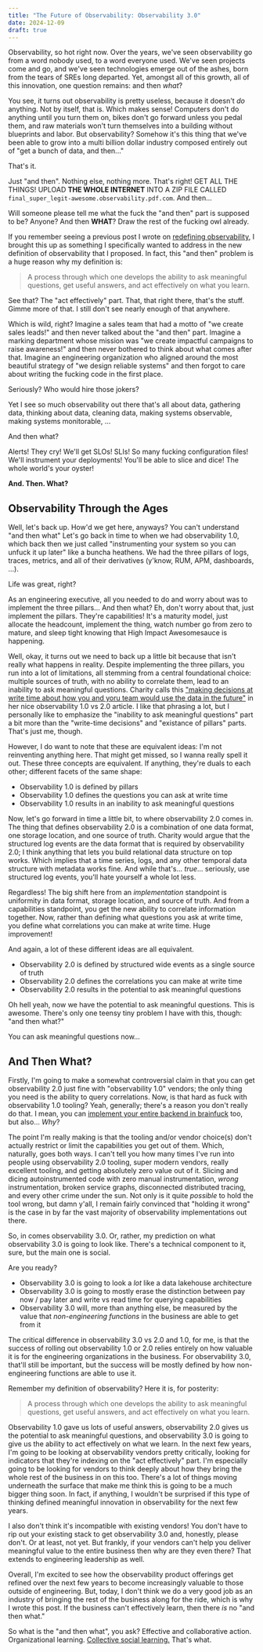 ```yaml
---
title: "The Future of Observability: Observability 3.0"
date: 2024-12-09
draft: true
---
```


Observability, so hot right now.
Over the years, we've seen observability go from a word nobody used, to a word everyone used.
We've seen projects come and go, and we've seen technologies emerge out of the ashes, born from the tears of SREs long departed.
Yet, amongst all of this growth, all of this innovation, one question remains: and then _what_?

You see, it turns out observability is pretty useless, because it doesn't _do_ anything.
Not by itself, that is.
Which makes sense! Computers don't do anything until you turn them on, bikes don't go forward unless you pedal them, and raw materials won't turn themselves into a building without blueprints and labor.
But observability? Somehow it's this thing that we've been able to grow into a multi billion dollar industry composed entirely out of "get a bunch of data, and then..."

That's it.

Just "and then". Nothing else, nothing more.
That's right! GET ALL THE THINGS! UPLOAD **THE WHOLE INTERNET** INTO A ZIP FILE CALLED `final_super_legit-awesome.observability.pdf.com`.
And then...

Will someone please tell me what the fuck the "and then" part is supposed to be?
Anyone?
And then **WHAT**?
Draw the rest of the fucking owl already.

If you remember seeing a previous post I wrote on [redefining observability](/redefining-observability), I brought this up as something I specifically wanted to address in the new definition of observability that I proposed.
In fact, this "and then" problem is a huge reason why my definition is:

> A process through which one develops the ability to ask meaningful questions, get useful answers, and act effectively on what you learn.

See that? The "act effectively" part.
That, that right there, that's the stuff.
Gimme more of that.
I still don't see nearly enough of that anywhere.

Which is wild, right?
Imagine a sales team that had a motto of "we create sales leads!" and then never talked about the "and then" part.
Imagine a marking department whose mission was "we create impactful campaigns to raise awareness!" and then never bothered to think about what comes after that.
Imagine an engineering organization who aligned around the most beautiful strategy of "we design reliable systems" and then forgot to care about writing the fucking code in the first place.

Seriously? Who would hire those jokers?

Yet I see so much observability out there that's all about data, gathering data, thinking about data, cleaning data, making systems observable, making systems monitorable, ...

And then what?

Alerts! They cry! We'll get SLOs! SLIs! So many fucking configuration files! We'll instrument your deployments! You'll be able to slice and dice! The whole world's your oyster!

**And. Then. What?**

## Observability Through the Ages

Well, let's back up. How'd we get here, anyways?
You can't understand "and then what"
Let's go back in time to when we had observability 1.0, which back then we just called "instrumenting your system so you can unfuck it up later" like a buncha heathens.
We had the three pillars of logs, traces, metrics, and all of their derivatives (y'know, RUM, APM, dashboards, ...).

Life was great, right?

As an engineering executive, all you needed to do and worry about was to implement the three pillars...
And then what?
Eh, don't worry about that, just implement the pillars.
They're capabilities! It's a maturity model, just allocate the headcount, implement the thing, watch number go from zero to mature, and sleep tight knowing that High Impact Awesomesauce is happening.

Well, okay, it turns out we need to back up a little bit because that isn't really what happens in reality.
Despite implementing the three pillars, you run into a lot of limitations, all stemming from a central foundational choice: multiple sources of truth, with no ability to correlate them, lead to an inability to ask meaningful questions.
Charity calls this ["making decisions at write time about how you and yoru team would use the data in the future"](https://www.honeycomb.io/blog/one-key-difference-observability1dot0-2dot0) in her nice observability 1.0 vs 2.0 article.
I like that phrasing a lot, but I personally like to emphasize the "inability to ask meaningful questions" part a bit more than the "write-time decisions" and "existance of pillars" parts.
That's just me, though.

However, I do want to note that these are equivalent ideas: I'm not reinventing anything here.
That might get missed, so I wanna really spell it out.
These three concepts are equivalent.
If anything, they're duals to each other; different facets of the same shape:

- Observability 1.0 is defined by pillars
- Observability 1.0 defines the questions you can ask at write time
- Observability 1.0 results in an inability to ask meaningful questions

Now, let's go forward in time a little bit, to where observability 2.0 comes in.
The thing that defines observability 2.0 is a combination of one data format, one storage location, and one source of truth.
Charity would argue that the structured log events are the data format that is required by observability 2.0; I think anything that lets you build relational data structure on top works.
Which implies that a time series, logs, and any other temporal data structure with metadata works fine.
And while that's... _true_... seriously, use structured log events, you'll hate yourself a whole lot less.

Regardless! The big shift here from an _implementation_ standpoint is uniformity in data format, storage location, and source of truth.
And from a capabilities standpoint, you get the new ability to correlate information together.
Now, rather than defining what questions you ask at write time, you define what correlations you can make at write time.
Huge improvement!

And again, a lot of these different ideas are all equivalent.

- Observability 2.0 is defined by structured wide events as a single source of truth
- Observability 2.0 defines the correlations you can make at write time
- Observability 2.0 results in the potential to ask meaningful questions

Oh hell yeah, now we have the potential to ask meaningful questions.
This is awesome.
There's only one teensy tiny problem I have with this, though: "and then what?"

You can ask meaningful questions now...

## And Then What?

Firstly, I'm going to make a somewhat controversial claim in that you can get observability 2.0 just fine with "observability 1.0" vendors; the only thing you need is the ability to query correlations.
Now, is that hard as fuck with observability 1.0 tooling? Yeah, generally; there's a reason you don't really do that.
I mean, you can [implement your entire backend in brainfuck](https://sourceforge.net/projects/brainfix/) too, but also... _Why_?

The point I'm really making is that the tooling and/or vendor choice(s) don't actually restrict or limit the capabilities you get out of them.
Which, naturally, goes both ways.
I can't tell you how many times I've run into people using observability 2.0 tooling, super modern vendors, really excellent tooling, and getting absolutely zero value out of it.
Slicing and dicing autoinstrumented code with zero manual instrumentation, _wrong_ instrumentation, broken service graphs, disconnected distributed tracing, and every other crime under the sun.
Not only is it quite _possible_ to hold the tool wrong, but damn y'all, I remain fairly convinced that "holding it wrong" is the case in by far the vast majority of observability implementations out there.

So, in comes observability 3.0.
Or, rather, my prediction on what observability 3.0 is going to look like.
There's a technical component to it, sure, but the main one is social.

Are you ready?

- Observability 3.0 is going to look a _lot_ like a data lakehouse architecture
- Observability 3.0 is going to mostly erase the distinction between pay now / pay later and write vs read time for querying capabilities
- Observability 3.0 will, more than anything else, be measured by the value that _non-engineering functions_ in the business are able to get from it

The critical difference in observability 3.0 vs 2.0 and 1.0, for me, is that the success of rolling out observability 1.0 or 2.0 relies entirely on how valuable it is for the engineering organizations in the business.
For observability 3.0, that'll still be important, but the success will be mostly defined by how non-engineering functions are able to use it.

Remember my definition of observability? Here it is, for posterity:

> A process through which one develops the ability to ask meaningful questions, get useful answers, and act effectively on what you learn.

Observability 1.0 gave us lots of useful answers, observability 2.0 gives us the potential to ask meaningful questions, and observability 3.0 is going to give us the ability to act effectively on what we learn.
In the next few years, I'm going to be looking at observability vendors pretty critically, looking for indicators that they're indexing on the "act effectively" part.
I'm especially going to be looking for vendors to think deeply about how they bring the whole rest of the business in on this too.
There's a lot of things moving underneath the surface that make me think this is going to be a much bigger thing soon.
In fact, if anything, I wouldn't be surprised if this type of thinking defined meaningful innovation in observability for the next few years.

I also don't think it's incompatible with existing vendors!
You don't have to rip out your existing stack to get observability 3.0 and, honestly, please don't.
Or at least, not yet.
But frankly, if your vendors can't help you deliver meaningful value to the entire business then why are they even there?
That extends to engineering leadership as well.

Overall, I'm excited to see how the observability product offerings get refined over the next few years to become increasingly valuable to those outside of engineering.
But, today, I don't think we do a very good job as an industry of bringing the rest of the business along for the ride, which is why I wrote this post.
If the business can't effectively learn, then there _is_ no "and then what."

So what is the "and then what", you ask? Effective and collaborative action. Organizational learning. [Collective social learning.](https://osf.io/preprints/psyarxiv/tfjyw) That's what.
